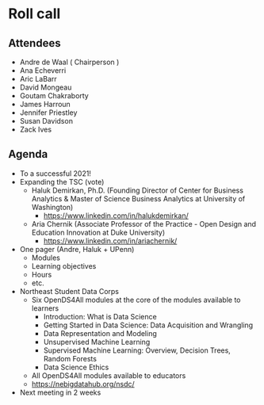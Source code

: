 # Roll call
## Attendees

- Andre de Waal ( Chairperson )
- Ana Echeverri
- Aric LaBarr
- David Mongeau
- Goutam Chakraborty
- James Harroun
- Jennifer Priestley
- Susan Davidson
- Zack Ives

## Agenda

- To a successful 2021!
- Expanding the TSC (vote)
  - Haluk Demirkan, Ph.D. (Founding Director of Center for Business Analytics & Master of Science Business Analytics at University of Washington)
    - https://www.linkedin.com/in/halukdemirkan/
  - Aria Chernik (Associate Professor of the Practice - Open Design and Education Innovation at Duke University)
    - https://www.linkedin.com/in/ariachernik/
- One pager (Andre, Haluk + UPenn)
  - Modules
  - Learning objectives 
  - Hours
  - etc.
- Northeast Student Data Corps
  - Six OpenDS4All modules at the core of the modules available to learners
    - Introduction: What is Data Science
    - Getting Started in Data Science: Data Acquisition and Wrangling
    - Data Representation and Modeling
    - Unsupervised Machine Learning
    - Supervised Machine Learning: Overview, Decision Trees, Random Forests
    - Data Science Ethics
  - All OpenDS4All modules available to educators
  - https://nebigdatahub.org/nsdc/
- Next meeting in 2 weeks
